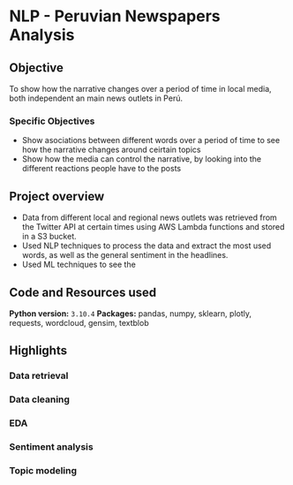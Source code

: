# NLP - Peruvian Newspapers Analysis

## Objective

To show how the narrative changes over a period of time in local media, both independent an main news outlets in Perú.

### Specific Objectives

* Show asociations between different words over a period of time to see how the narrative changes around ceirtain topics
* Show how the media can control the narrative, by looking into the different reactions people have to the posts

## Project overview

* Data from different local and regional news outlets was retrieved from the Twitter API at certain times using AWS Lambda functions and stored in a S3 bucket.
* Used NLP techniques to process the data and extract the most used words, as well as the general sentiment in the headlines.
* Used ML techniques to see the

## Code and Resources used

**Python version:** `3.10.4`
**Packages:** pandas, numpy, sklearn, plotly, requests, wordcloud, gensim, textblob

## Highlights

### Data retrieval

### Data cleaning

### EDA

### Sentiment analysis

### Topic modeling
